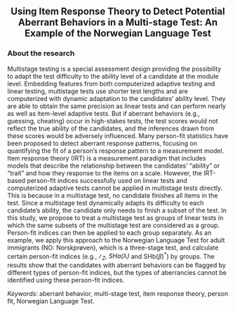 ## <p align="center">Using Item Response Theory to Detect Potential Aberrant Behaviors in a Multi-stage Test: An Example of the Norwegian Language Test

### About the research
Multistage testing is a special assessment design providing the possibility to adapt the test difficulty to the ability level of a candidate at the module level. Embedding features from both computerized adaptive testing and linear testing, multistage tests use shorter test lengths and are computerized with dynamic adaptation to the candidates’ ability level. They are able to obtain the same precision as linear tests and can perform nearly as well as item-level adaptive tests. But if aberrant behaviors (e.g., guessing, cheating) occur in high-stakes tests, the test scores would not reflect the true ability of the candidates, and the inferences drawn from these scores would be adversely influenced. Many person-fit statistics have been proposed to detect aberrant response patterns, focusing on quantifying the fit of a person’s response pattern to a measurement model. Item response theory (IRT) is a measurement paradigm that includes models that describe the relationship between the candidates’ “ability”  or “trait” and how they response to the items on a scale. However, the IRT-based person-fit indices successfully used on linear tests and computerized adaptive tests cannot be applied in multistage tests directly. This is because in a multistage test, no candidate finishes all items in the test. Since a multistage test dynamically adapts its difficulty to each candidate’s ability, the candidate only needs to finish a subset of the test. In this study, we propose to treat a multistage test as groups of linear tests in which the same subsets of the multistage test are considered as a group. Person-fit indices can then be applied to each group separately. As an example, we apply this approach to the Norwegian Language Test for adult immigrants (NO: Norskprøven), which is a three-stage test, and calculate certain person-fit indices (e.g., _𝑙_ <sup>*</sup><sub>_Z_</sub>, SHa(_λ_) <sup>*</sup> and SHb(_β_)<sup>*</sup>) by groups. The results show that the candidates with aberrant behaviors can be flagged by different types of person-fit indices, but the types of aberrancies cannot be identified using these person-fit indices.

_Keywords_: aberrant behavior, multi-stage test, item response theory, person fit, Norwegian Language Test.

